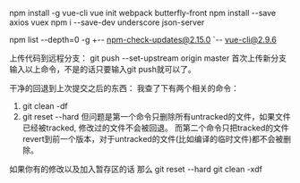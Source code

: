 npm install -g vue-cli
vue init webpack butterfly-front
npm install --save axios vuex
npm i --save-dev underscore json-server




npm list --depth=0 -g
+-- npm-check-updates@2.15.0
`-- vue-cli@2.9.6

上传代码到远程分支：
git push --set-upstream origin master
首次上传新分支输入以上命令，不是的话只要输入git push就可以了。

干净的回退到上次提交之后的东西：
我查了下有两个相关的命令：
1. git clean -df
2. git reset --hard
但问题是第一个命令只删除所有untracked的文件，如果文件已经被tracked, 修改过的文件不会被回退。
而第二个命令只把tracked的文件revert到前一个版本，对于untracked的文件(比如编译的临时文件)都不会被删除。

 

如果你有的修改以及加入暂存区的话 
那么 
git reset --hard 
git clean -xdf 

